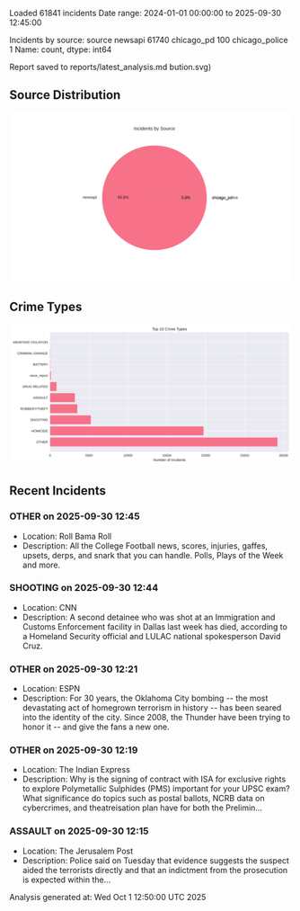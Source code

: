 
Loaded 61841 incidents
Date range: 2024-01-01 00:00:00 to 2025-09-30 12:45:00

Incidents by source:
source
newsapi           61740
chicago_pd          100
chicago_police        1
Name: count, dtype: int64

Report saved to reports/latest_analysis.md
bution.svg)

## Source Distribution
![Source Distribution](images/source_distribution.svg)

## Crime Types
![Crime Types](images/crime_types.svg)

## Recent Incidents

### OTHER on 2025-09-30 12:45
- Location: Roll Bama Roll
- Description: All the College Football news, scores, injuries, gaffes, upsets, derps, and snark that you can handle. Polls, Plays of the Week and more.


### SHOOTING on 2025-09-30 12:44
- Location: CNN
- Description: A second detainee who was shot at an Immigration and Customs Enforcement facility in Dallas last week has died, according to a Homeland Security official and LULAC national spokesperson David Cruz.


### OTHER on 2025-09-30 12:21
- Location: ESPN
- Description: For 30 years, the Oklahoma City bombing -- the most devastating act of homegrown terrorism in history -- has been seared into the identity of the city. Since 2008, the Thunder have been trying to honor it -- and give the fans a new one.


### OTHER on 2025-09-30 12:19
- Location: The Indian Express
- Description: Why is the signing of contract with ISA for exclusive rights to explore Polymetallic Sulphides (PMS) important for your UPSC exam? What significance do topics such as postal ballots, NCRB data on cybercrimes, and theatreisation plan have for both the Prelimin…


### ASSAULT on 2025-09-30 12:15
- Location: The Jerusalem Post
- Description: Police said on Tuesday that evidence suggests the suspect aided the terrorists directly and that an indictment from the prosecution is expected within the...

Analysis generated at: Wed Oct  1 12:50:00 UTC 2025
